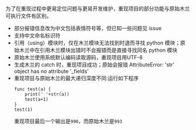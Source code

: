 为了在重现过程中更易定位问题与更易开发维护，重现项目的部分功能与原始木兰可执行文件有区别。

- 部分报错信息改为中文包括表情符号等，但已知一些问题见 issue
- 支持中文命名标识符
- 引用（using）模块时，仅在木兰模块无法找到时退而寻找 python 模块；原始木兰中在引用木兰模块出错时不会报错而是直接寻找同名 python 模块
- 原始木兰使用系统默认编码读取源码，重现项目用UTF-8
- 生成木兰的 catch 时，重现项目成功；原始会报错 AttributeError: 'str' object has no attribute '_fields'
- 重现项目与原始木兰的最大递归深度不同:运行如下程序
  ```
  func test(a) {
      print(' '+str(a))
      test(a+1)
  }
  test(1)
  ```
  重现项目最后一个输出是`990`，而原始木兰是`993`
